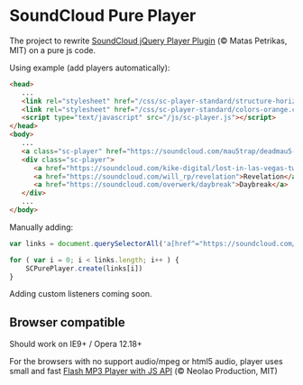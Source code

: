 # SoundCloud Pure Player
The project to rewrite [SoundCloud jQuery Player Plugin](https://github.com/soundcloud/soundcloud-custom-player) (© Matas Petrikas, MIT) on a pure js code.

Using example (add players automatically):
```html
<head>
   ...
   <link rel="stylesheet" href="/css/sc-player-standard/structure-horizontal.css" type="text/css">
   <link rel="stylesheet" href="/css/sc-player-standard/colors-orange.css" type="text/css">
   <script type="text/javascript" src="/js/sc-player.js"></script>
</head>
<body>
   ...
   <a class="sc-player" href="https://soundcloud.com/mau5trap/deadmau5-feat-chris-james-the">The Veldt</a>
   <div class="sc-player">
      <a href="https://soundcloud.com/kike-digital/lost-in-las-vegas-two-steps">Lost In Las Vegas</a>
      <a href="https://soundcloud.com/will_rp/revelation">Revelation</a>
      <a href="https://soundcloud.com/overwerk/daybreak">Daybreak</a>
   </div>
   ...
</body>
```

Manually adding:
```javascript
var links = document.querySelectorAll('a[href^="https://soundcloud.com/"]');

for ( var i = 0; i < links.length; i++ ) {
    SCPurePlayer.create(links[i])
}
```

Adding custom listeners coming soon.

## Browser compatible
Should work on IE9+ / Opera 12.18+

For the browsers with no support audio/mpeg or html5 audio,
player uses small and fast [Flash MP3 Player with JS API](http://flash-mp3-player.net/players/js/) (© Neolao Production, MIT)
